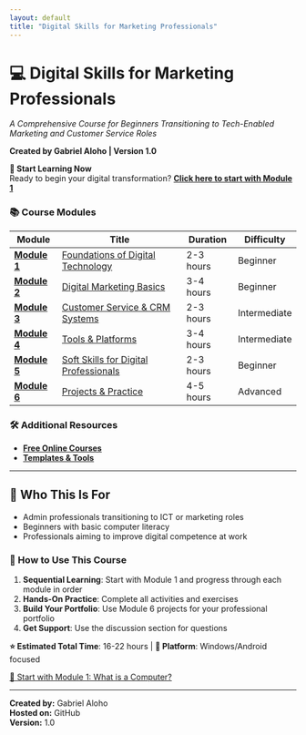 ```yaml
---
layout: default
title: "Digital Skills for Marketing Professionals"
---
```


<div class="course-navigation">
<h1>💻 Digital Skills for Marketing Professionals</h1>
<p><em>A Comprehensive Course for Beginners Transitioning to Tech-Enabled Marketing and Customer Service Roles</em></p>
<p><strong>Created by Gabriel Aloho | Version 1.0</strong></p>
</div>

<div class="lesson-progress">
<strong>🚀 Start Learning Now</strong><br>
Ready to begin your digital transformation? <strong><a href="01_foundations/">Click here to start with Module 1</a></strong>
</div>

### 📚 **Course Modules**

<table class="module-table">
<thead>
<tr>
<th>Module</th>
<th>Title</th>
<th>Duration</th>
<th>Difficulty</th>
</tr>
</thead>
<tbody>
<tr>
<td><strong><a href="01_foundations/">Module 1</a></strong></td>
<td><a href="01_foundations/">Foundations of Digital Technology</a></td>
<td>2-3 hours</td>
<td>Beginner</td>
</tr>
<tr>
<td><strong><a href="02_digital_marketing_basics/">Module 2</a></strong></td>
<td><a href="02_digital_marketing_basics/">Digital Marketing Basics</a></td>
<td>3-4 hours</td>
<td>Beginner</td>
</tr>
<tr>
<td><strong><a href="03_customer_service_and_crm/">Module 3</a></strong></td>
<td><a href="03_customer_service_and_crm/">Customer Service & CRM Systems</a></td>
<td>2-3 hours</td>
<td>Intermediate</td>
</tr>
<tr>
<td><strong><a href="04_tools_and_platforms/">Module 4</a></strong></td>
<td><a href="04_tools_and_platforms/">Tools & Platforms</a></td>
<td>3-4 hours</td>
<td>Intermediate</td>
</tr>
<tr>
<td><strong><a href="05_soft_skills/">Module 5</a></strong></td>
<td><a href="05_soft_skills/">Soft Skills for Digital Professionals</a></td>
<td>2-3 hours</td>
<td>Beginner</td>
</tr>
<tr>
<td><strong><a href="06_projects_and_practice/">Module 6</a></strong></td>
<td><a href="06_projects_and_practice/">Projects & Practice</a></td>
<td>4-5 hours</td>
<td>Advanced</td>
</tr>
</tbody>
</table>

### 🛠️ **Additional Resources**
- **[Free Online Courses](resources/recommended_courses.md)**
- **[Templates & Tools](resources/templates_and_tools.md)**

---

## 📌 Who This Is For

* Admin professionals transitioning to ICT or marketing roles  
* Beginners with basic computer literacy  
* Professionals aiming to improve digital competence at work  

<div class="lesson-progress">
<h3>📖 How to Use This Course</h3>
<ol>
<li><strong>Sequential Learning</strong>: Start with Module 1 and progress through each module in order</li>
<li><strong>Hands-On Practice</strong>: Complete all activities and exercises</li>
<li><strong>Build Your Portfolio</strong>: Use Module 6 projects for your professional portfolio</li>
<li><strong>Get Support</strong>: Use the discussion section for questions</li>
</ol>
<p><strong>⭐ Estimated Total Time</strong>: 16-22 hours | <strong>📱 Platform</strong>: Windows/Android focused</p>
</div>

<div class="lesson-nav">
<div></div>
<a href="01_foundations/what_is_a_computer.md">🚀 Start with Module 1: What is a Computer?</a>
</div>

---

**Created by:** Gabriel Aloho  
**Hosted on:** GitHub  
**Version:** 1.0
